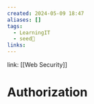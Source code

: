 ```yaml
---
created: 2024-05-09 18:47
aliases: []
tags:
  - LearningIT
  - seed🌱
links:
---
```


link: [[Web Security]]

# Authorization

